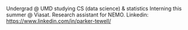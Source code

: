 Undergrad @ UMD studying CS (data science) & statistics
Interning this summer @ Viasat. 
Research assistant for NEMO.
Linkedin: https://www.linkedin.com/in/parker-tewell/

<!---
ParkerTewell/ParkerTewell is a ✨ special ✨ repository because its `README.md` (this file) appears on your GitHub profile.
You can click the Preview link to take a look at your changes.
--->
